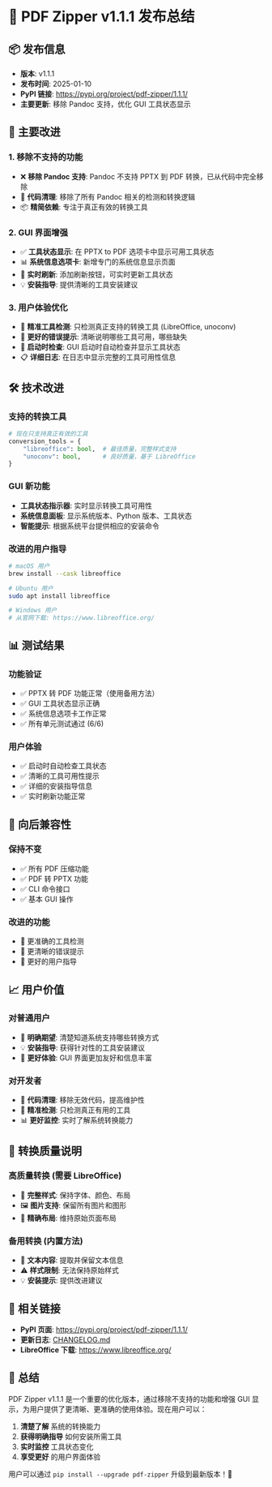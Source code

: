 # 🎉 PDF Zipper v1.1.1 发布总结

## 📦 发布信息

- **版本**: v1.1.1
- **发布时间**: 2025-01-10
- **PyPI 链接**: https://pypi.org/project/pdf-zipper/1.1.1/
- **主要更新**: 移除 Pandoc 支持，优化 GUI 工具状态显示

## 🔧 主要改进

### 1. 移除不支持的功能
- ❌ **移除 Pandoc 支持**: Pandoc 不支持 PPTX 到 PDF 转换，已从代码中完全移除
- 🧹 **代码清理**: 移除了所有 Pandoc 相关的检测和转换逻辑
- 📦 **精简依赖**: 专注于真正有效的转换工具

### 2. GUI 界面增强
- ✅ **工具状态显示**: 在 PPTX to PDF 选项卡中显示可用工具状态
- 📊 **系统信息选项卡**: 新增专门的系统信息显示页面
- 🔄 **实时刷新**: 添加刷新按钮，可实时更新工具状态
- 💡 **安装指导**: 提供清晰的工具安装建议

### 3. 用户体验优化
- 🎯 **精准工具检测**: 只检测真正支持的转换工具 (LibreOffice, unoconv)
- 📝 **更好的错误提示**: 清晰说明哪些工具可用，哪些缺失
- 🚀 **启动时检查**: GUI 启动时自动检查并显示工具状态
- 📋 **详细日志**: 在日志中显示完整的工具可用性信息

## 🛠️ 技术改进

### 支持的转换工具
```python
# 现在只支持真正有效的工具
conversion_tools = {
    "libreoffice": bool,  # 最佳质量，完整样式支持
    "unoconv": bool,      # 良好质量，基于 LibreOffice
}
```

### GUI 新功能
- **工具状态指示器**: 实时显示转换工具可用性
- **系统信息面板**: 显示系统版本、Python 版本、工具状态
- **智能提示**: 根据系统平台提供相应的安装命令

### 改进的用户指导
```bash
# macOS 用户
brew install --cask libreoffice

# Ubuntu 用户  
sudo apt install libreoffice

# Windows 用户
# 从官网下载: https://www.libreoffice.org/
```

## 📊 测试结果

### 功能验证
- ✅ PPTX 转 PDF 功能正常（使用备用方法）
- ✅ GUI 工具状态显示正确
- ✅ 系统信息选项卡工作正常
- ✅ 所有单元测试通过 (6/6)

### 用户体验
- ✅ 启动时自动检查工具状态
- ✅ 清晰的工具可用性提示
- ✅ 详细的安装指导信息
- ✅ 实时刷新功能正常

## 🔄 向后兼容性

### 保持不变
- ✅ 所有 PDF 压缩功能
- ✅ PDF 转 PPTX 功能
- ✅ CLI 命令接口
- ✅ 基本 GUI 操作

### 改进的功能
- 🔄 更准确的工具检测
- 🔄 更清晰的错误提示
- 🔄 更好的用户指导

## 📈 用户价值

### 对普通用户
- 🎯 **明确期望**: 清楚知道系统支持哪些转换方式
- 💡 **安装指导**: 获得针对性的工具安装建议
- 🚀 **更好体验**: GUI 界面更加友好和信息丰富

### 对开发者
- 🧹 **代码清理**: 移除无效代码，提高维护性
- 🔧 **精准检测**: 只检测真正有用的工具
- 📊 **更好监控**: 实时了解系统转换能力

## 🎯 转换质量说明

### 高质量转换 (需要 LibreOffice)
- 🎨 **完整样式**: 保持字体、颜色、布局
- 🖼️ **图片支持**: 保留所有图片和图形
- 📐 **精确布局**: 维持原始页面布局

### 备用转换 (内置方法)
- 📝 **文本内容**: 提取并保留文本信息
- ⚠️ **样式限制**: 无法保持原始样式
- 💡 **安装提示**: 提供改进建议

## 🔗 相关链接

- **PyPI 页面**: https://pypi.org/project/pdf-zipper/1.1.1/
- **更新日志**: [CHANGELOG.md](../CHANGELOG.md)
- **LibreOffice 下载**: https://www.libreoffice.org/

## 🎉 总结

PDF Zipper v1.1.1 是一个重要的优化版本，通过移除不支持的功能和增强 GUI 显示，为用户提供了更清晰、更准确的使用体验。现在用户可以：

1. **清楚了解** 系统的转换能力
2. **获得明确指导** 如何安装所需工具
3. **实时监控** 工具状态变化
4. **享受更好** 的用户界面体验

用户可以通过 `pip install --upgrade pdf-zipper` 升级到最新版本！🚀
